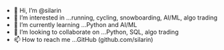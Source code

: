 - 👋 Hi, I’m @silarin
- 👀 I’m interested in ...running, cycling, snowboarding, AI/ML, algo trading
- 🌱 I’m currently learning ...Python and AI/ML
- 💞️ I’m looking to collaborate on ...Python, SQL, algo trading
- 📫 How to reach me ...GitHub (github.com/silarin)

<!---
silarin/silarin is a ✨ special ✨ repository because its `README.md` (this file) appears on your GitHub profile.
You can click the Preview link to take a look at your changes.
--->
